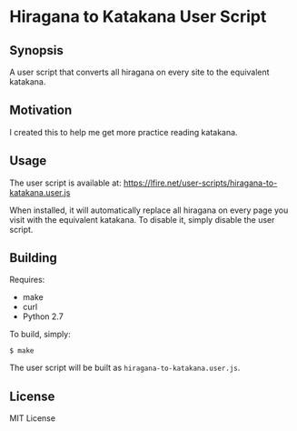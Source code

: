 # Hiragana to Katakana User Script

## Synopsis

A user script that converts all hiragana on every site to the equivalent katakana.

## Motivation

I created this to help me get more practice reading katakana.

## Usage

The user script is available at:
<https://lfire.net/user-scripts/hiragana-to-katakana.user.js>

When installed, it will automatically replace all hiragana on every page you
visit with the equivalent katakana. To disable it, simply disable the user
script.

## Building

Requires:

* make
* curl
* Python 2.7

To build, simply:

    $ make

The user script will be built as `hiragana-to-katakana.user.js`.

## License

MIT License
